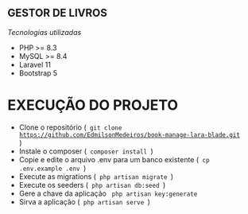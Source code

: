 ## GESTOR DE LIVROS

_Tecnologias utilizadas_

-   PHP >= 8.3
-   MySQL >= 8.4
-   Laravel 11
-   Bootstrap 5

# EXECUÇÃO DO PROJETO

-   Clone o repositório (<code> git clone https://github.com/EdmilsonMedeiros/book-manage-lara-blade.git </code>)
-   Instale o composer (<code> composer install </code>)
-   Copie e edite o arquivo .env para um banco existente (<code> cp .env.example .env </code>)
-   Execute as migrations (<code> php artisan migrate </code>)
-   Execute os seeders (<code> php artisan db:seed </code>)
-   Gere a chave da aplicação <code> php artisan key:generate </code>
-   Sirva a aplicação (<code> php artisan serve </code>)
